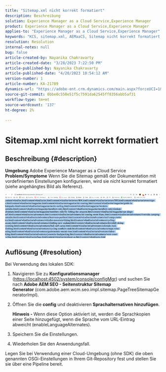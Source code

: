 ```yaml
---
title: "Sitemap.xml nicht korrekt formatiert"
description: Beschreibung
solution: Experience Manager as a Cloud Service,Experience Manager
product: Experience Manager as a Cloud Service,Experience Manager
applies-to: "Experience Manager as a Cloud Service,Experience Manager"
keywords: "KCS, sitemap.xml, AEMaaCS, Sitemap nicht korrekt formatiert, Seitenstruktur Sitemap Generator, Sprachalternative"
resolution: Resolution
internal-notes: null
bug: false
article-created-by: Nayanika Chakravarty
article-created-date: "3/28/2023 7:22:50 PM"
article-published-by: Nayanika Chakravarty
article-published-date: "4/20/2023 10:54:12 AM"
version-number: 1
article-number: KA-21789
dynamics-url: "https://adobe-ent.crm.dynamics.com/main.aspx?forceUCI=1&pagetype=entityrecord&etn=knowledgearticle&id=a58337ec-9dcd-ed11-b597-6045bd0065b6"
source-git-commit: 0bbe0c550e51f5c7591da62545ff8356abb5af31
workflow-type: tm+mt
source-wordcount: '137'
ht-degree: 2%

---
```


# Sitemap.xml nicht korrekt formatiert

## Beschreibung {#description}

<b>Umgebung</b>
Adobe Experience Manager as a Cloud Service
<b>Problem/Symptome</b>
Wenn Sie die Sitemap gemäß der Dokumentation mit vordefinierten Einstellungen konfigurieren, wird sie nicht korrekt formatiert (siehe angehängtes Bild als Referenz).

![](assets/___3ee61370-b4d7-ed11-a7c7-6045bd006704___.png)


## Auflösung {#resolution}


Bei Verwendung des lokalen SDK:

1. Navigieren Sie zu <b>Konfigurationsmanager</b> ([https://localhost:4502/system/console/configMgr](http://localhost:4502/system/console/configMgr%29 "Link folgen")) und suchen Sie nach <b>Adobe AEM SEO - Seitenstruktur Sitemap Generator</b> (com.adobe.aem.wcm.seo.impl.sitemap.PageTreeSitemapGeneratorImpl).


2. Öffnen Sie die <b>config</b> und deaktivieren <b>Sprachalternativen hinzufügen</b>.



   <b>Hinweis - </b>Wenn diese Option aktiviert ist, werden die Sprachkopien einer Seite hinzugefügt, wenn die Sprache vom URL-Eintrag abweicht<b> </b>(enableLanguageAlternates).


3. Speichern Sie die Einstellungen.


4. Wiederholen Sie den Anwendungsfall.


Legen Sie bei Verwendung einer Cloud-Umgebung (ohne SDK) die oben genannten OSGi-Einstellungen in Ihrem Git-Repository fest und stellen Sie sie über eine Pipeline bereit.

